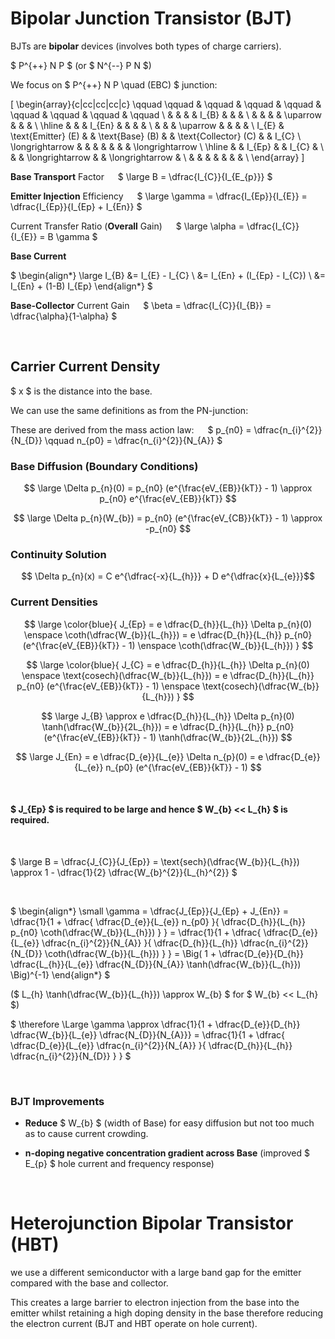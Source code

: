 # Bipolar Junction Transistor (BJT)

BJTs are **bipolar** devices (involves both types of charge carriers).

$ P^{++} N P $ (or $ N^{--} P N $)


We focus on $ P^{++} N P \quad (EBC) $ junction:

\[
\begin{array}{c|cc|cc|cc|c}
\qquad \qquad & \qquad & \qquad & \qquad & \qquad & \qquad & \qquad & \qquad \\
              &   &   &   & I_{B}  &   &  & \\
              &   &   &   &  \uparrow  &   &  & \\ \hline
              &   &   & I_{En} &    &   &  & \\
              &   &   & \uparrow & &   &  & \\
I_{E}         & \text{Emitter} (E) &   & \text{Base} (B) &   & \text{Collector} (C) &  & I_{C}          \\
\longrightarrow   &   &   &   &   &   &  & \longrightarrow   \\ \hline
              &   &  I_{Ep} &   & I_{C}  & \\ 
              &   &   \longrightarrow &   & \longrightarrow  &  \\
              &   &   &   &   &   &  & \\
\end{array}
\]


**Base Transport** Factor &emsp; $ \large B = \dfrac{I_{C}}{I_{E_{p}}} $

**Emitter Injection** Efficiency &emsp; $ \large \gamma = \dfrac{I_{Ep}}{I_{E}} = \dfrac{I_{Ep}}{I_{Ep} + I_{En}} $

Current Transfer Ratio (**Overall** Gain) &emsp; $ \large \alpha = \dfrac{I_{C}}{I_{E}} = B \gamma $

**Base Current** 

$ \begin{align*}
\large I_{B} &= I_{E} - I_{C} \\ &= I_{En} + (I_{Ep} - I_{C}) \\ &= I_{En} + (1-B) I_{Ep} \end{align*}
$

**Base-Collector** Current Gain &emsp; $ \beta = \dfrac{I_{C}}{I_{B}} = \dfrac{\alpha}{1-\alpha} $

</br>

## Carrier Current Density
$ x $ is the distance into the base.

We can use the same definitions as from the PN-junction:

These are derived from the mass action law: &emsp;
$ p_{n0} = \dfrac{n_{i}^{2}}{N_{D}} \qquad n_{p0} = \dfrac{n_{i}^{2}}{N_{A}} $


### Base Diffusion (Boundary Conditions)

$$ \large \Delta p_{n}(0) = p_{n0} (e^{\frac{eV_{EB}}{kT}} - 1) \approx p_{n0} e^{\frac{eV_{EB}}{kT}} $$

$$ \large \Delta p_{n}(W_{b}) = p_{n0} (e^{\frac{eV_{CB}}{kT}} - 1) \approx -p_{n0} $$


### Continuity Solution

$$ \Delta p_{n}(x) = C e^{\dfrac{-x}{L_{h}}} + D e^{\dfrac{x}{L_{e}}}$$

### Current Densities

$$ \large \color{blue}{ J_{Ep} = e \dfrac{D_{h}}{L_{h}} \Delta p_{n}(0) \enspace \coth(\dfrac{W_{b}}{L_{h}}) = e \dfrac{D_{h}}{L_{h}} p_{n0} (e^{\frac{eV_{EB}}{kT}} - 1) \enspace \coth(\dfrac{W_{b}}{L_{h}}) } $$

$$ \large \color{blue}{ J_{C} = e \dfrac{D_{h}}{L_{h}} \Delta p_{n}(0) \enspace \text{cosech}(\dfrac{W_{b}}{L_{h}}) = e \dfrac{D_{h}}{L_{h}} p_{n0} (e^{\frac{eV_{EB}}{kT}} - 1) \enspace \text{cosech}(\dfrac{W_{b}}{L_{h}}) } $$

$$ \large J_{B} \approx e \dfrac{D_{h}}{L_{h}} \Delta p_{n}(0) \tanh(\dfrac{W_{b}}{2L_{h}}) = e \dfrac{D_{h}}{L_{h}} p_{n0} (e^{\frac{eV_{EB}}{kT}} - 1) \tanh(\dfrac{W_{b}}{2L_{h}}) $$


$$ \large J_{En} = e \dfrac{D_{e}}{L_{e}} \Delta n_{p}(0) = e \dfrac{D_{e}}{L_{e}} n_{p0} (e^{\frac{eV_{EB}}{kT}} - 1) $$

</br>

#### $ J_{Ep} $ is required to be large and hence $ W_{b} << L_{h} $ is required.

</br>

$ \large B = \dfrac{J_{C}}{J_{Ep}} = \text{sech}(\dfrac{W_{b}}{L_{h}}) \approx 1 - \dfrac{1}{2} \dfrac{W_{b}^{2}}{L_{h}^{2}} $

</br>

$
\begin{align*}
\small \gamma = \dfrac{J_{Ep}}{J_{Ep} + J_{En}} 
= \dfrac{1}{1 + \dfrac{ \dfrac{D_{e}}{L_{e}} n_{p0} }{ \dfrac{D_{h}}{L_{h}} p_{n0} \coth(\dfrac{W_{b}}{L_{h}}) } } 
= \dfrac{1}{1 + \dfrac{ \dfrac{D_{e}}{L_{e}} \dfrac{n_{i}^{2}}{N_{A}} }{ \dfrac{D_{h}}{L_{h}} \dfrac{n_{i}^{2}}{N_{D}} \coth(\dfrac{W_{b}}{L_{h}}) } }
= \Big( 1 + \dfrac{D_{e}}{D_{h}} \dfrac{L_{h}}{L_{e}} \dfrac{N_{D}}{N_{A}} \tanh(\dfrac{W_{b}}{L_{h}}) \Big)^{-1}
\end{align*}
$

($ L_{h} \tanh(\dfrac{W_{b}}{L_{h}}) \approx W_{b} $ for $ W_{b} << L_{h} $)

$ \therefore \Large \gamma \approx \dfrac{1}{1 + \dfrac{D_{e}}{D_{h}} \dfrac{W_{b}}{L_{e}} \dfrac{N_{D}}{N_{A}}} = \dfrac{1}{1 + \dfrac{ \dfrac{D_{e}}{L_{e}} \dfrac{n_{i}^{2}}{N_{A}} }{ \dfrac{D_{h}}{L_{h}} \dfrac{n_{i}^{2}}{N_{D}} } } $


</br>

### BJT Improvements

* **Reduce** $ W_{b} $ (width of Base) for easy diffusion but not too much as to cause current crowding.

* **n-doping negative concentration gradient across Base** (improved $ E_{p} $ hole current and frequency response)

</br>


# Heterojunction Bipolar Transistor (HBT)

we use a different semiconductor with a large band gap for the emitter compared with the base and collector.

This creates a large barrier to electron injection from the base into the emitter whilst retaining a high doping density in the base therefore reducing the electron current (BJT and HBT operate on hole current).





